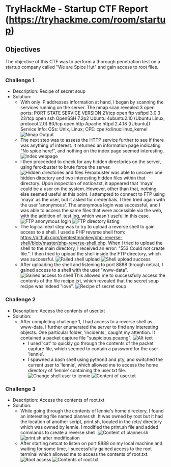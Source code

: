# TryHackMe - Startup CTF Report (https://tryhackme.com/room/startup)

## Objectives
The objective of this CTF was to perform a thorough penetration test on a startup company called "We are Spice Hut" and gain access to root files.

### Challenge 1
- Description: Recipe of secret soup
- Solution: 
    * With only IP addresses information at hand, I began by scanning the services running on the server. The nmap scan revealed 3 open ports:
        PORT   STATE SERVICE VERSION
        21/tcp open  ftp     vsftpd 3.0.3
        22/tcp open  ssh     OpenSSH 7.2p2 Ubuntu 4ubuntu2.10 (Ubuntu Linux; protocol 2.0)
        80/tcp open  http    Apache httpd 2.4.18 ((Ubuntu))
        Service Info: OSs: Unix, Linux; CPE: cpe:/o:linux:linux_kernel
        ![Nmap Output](files/image.png)
    * The next step was to assess the HTTP service further to see if there was anything of interest. It returned an information page indicating "No spice here!", and nothing on the index page seemed interesting.
        ![Index webpage](files/image-1.png)
    * I then proceeded to check for any hidden directories on the server, using feroxbuster to brute force the server.
        ![Hidden directories and files](files/image-2.png)
        Feroxbuster was able to uncover one hidden directory and two interesting hidden files within that directory. Upon inspection of notice.txt, it appeared that 'maya' could be a user on the system. However, other than that, nothing else seemed useful at this point. I attempted to connect to FTP using 'maya' as the user, but it asked for credentials. I then tried again with the user 'anonymous'. The anonymous login was successful, and I was able to access the same files that were accessible via the web, with the addition of .test.log, which wasn't useful in this case.
        ![FTP anonymous login](files/image-3.png) ![FTP directory listing](files/image-4.png)
    * The logical next step was to try to upload a reverse shell to gain access to a shell. I used a PHP reverse shell from: https://github.com/pentestmonkey/php-reverse-shell/blob/master/php-reverse-shell.php. When I tried to upload the shell to the main directory, I received an error: "553 Could not create file.". I then tried to upload the shell inside the FTP directory, which was successful.
        ![Failed shell upload](files/image-5.png) ![Shell upload success](files/image-6.png)
    * After uploading the shell and listening to port 8888 through netcat, I gained access to a shell with the user "www-data".
        ![Gained access to shell](files/image-7.png)
    This allowed me to successfully access the contents of the file recipe.txt, which revealed that the secret soup recipe was indeed "love".
        ![Recipe of secret soup](files/image-8.png)

### Challenge 2
- Description: Access the contents of user.txt
- Solution:
    * After completing challenge 1, I had access to a reverse shell as www-data. I further enumerated the server to find any interesting objects. One particular folder, 'incidents', caught my attention. It contained a packet capture file "suspicious.pcapng".
            ![Alt text](files/image-9.png)
        - I used 'cat' to quickly go through the contents of the packet capture file, which seemed to contain a password for the user 'lennie'.
        - I spawned a bash shell using python3 and pty, and switched the current user to 'lennie', which allowed me to access the home directory of 'lennie' containing the user.txt file.
            ![Change shell user to lennie](files/image-10.png) ![Content of user.txt](files/image-11.png)

### Challenge 3
- Description: Access the contents of root.txt
- Solution:
    * While going through the contents of lennie's home directory, I found an interesting file named planner.sh. It was owned by root but it had the location of another script, print.sh, located in the /etc/ directory which was owned by lennie. I modified the print.sh file and added commands to create a reverse shell.
        ![Content of planner.sh](files/image-12.png) ![print.sh after modification](files/image-13.png)
    * After starting netcat to listen on port 8888 on my local machine and waiting for some time, I successfully gained access to the root terminal which allowed me to access the contents of root.txt.
        ![Root access](files/image-14.png) ![Contents of root.txt](files/image-15.png)